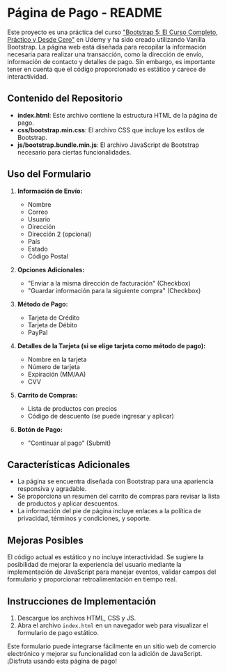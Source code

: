 # Página de Pago - README

Este proyecto es una práctica del curso ["Bootstrap 5: El Curso Completo, Práctico y Desde Cero"](https://www.udemy.com/course/curso-bootstrap/) en Udemy y ha sido creado utilizando Vanilla Bootstrap. La página web está diseñada para recopilar la información necesaria para realizar una transacción, como la dirección de envío, información de contacto y detalles de pago. Sin embargo, es importante tener en cuenta que el código proporcionado es estático y carece de interactividad.

## Contenido del Repositorio

- **index.html**: Este archivo contiene la estructura HTML de la página de pago.
- **css/bootstrap.min.css**: El archivo CSS que incluye los estilos de Bootstrap.
- **js/bootstrap.bundle.min.js**: El archivo JavaScript de Bootstrap necesario para ciertas funcionalidades.

## Uso del Formulario

1. **Información de Envío:**
   - Nombre
   - Correo
   - Usuario
   - Dirección
   - Dirección 2 (opcional)
   - País
   - Estado
   - Código Postal

2. **Opciones Adicionales:**
   - "Enviar a la misma dirección de facturación" (Checkbox)
   - "Guardar información para la siguiente compra" (Checkbox)

3. **Método de Pago:**
   - Tarjeta de Crédito
   - Tarjeta de Débito
   - PayPal

4. **Detalles de la Tarjeta (si se elige tarjeta como método de pago):**
   - Nombre en la tarjeta
   - Número de tarjeta
   - Expiración (MM/AA)
   - CVV

5. **Carrito de Compras:**
   - Lista de productos con precios
   - Código de descuento (se puede ingresar y aplicar)

6. **Botón de Pago:**
   - "Continuar al pago" (Submit)

## Características Adicionales
- La página se encuentra diseñada con Bootstrap para una apariencia responsiva y agradable.
- Se proporciona un resumen del carrito de compras para revisar la lista de productos y aplicar descuentos.
- La información del pie de página incluye enlaces a la política de privacidad, términos y condiciones, y soporte.

## Mejoras Posibles
El código actual es estático y no incluye interactividad. Se sugiere la posibilidad de mejorar la experiencia del usuario mediante la implementación de JavaScript para manejar eventos, validar campos del formulario y proporcionar retroalimentación en tiempo real.

## Instrucciones de Implementación
1. Descargue los archivos HTML, CSS y JS.
2. Abra el archivo `index.html` en un navegador web para visualizar el formulario de pago estático.

Este formulario puede integrarse fácilmente en un sitio web de comercio electrónico y mejorar su funcionalidad con la adición de JavaScript. ¡Disfruta usando esta página de pago!
